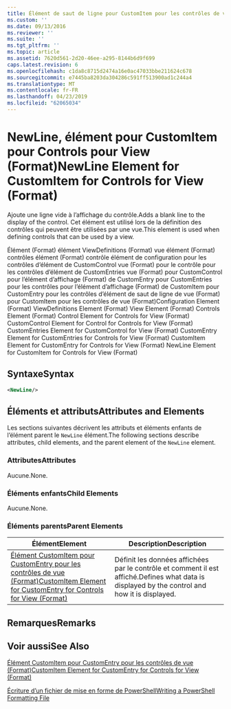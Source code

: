```yaml
---
title: Élément de saut de ligne pour CustomItem pour les contrôles de vue (Format) | Microsoft Docs
ms.custom: ''
ms.date: 09/13/2016
ms.reviewer: ''
ms.suite: ''
ms.tgt_pltfrm: ''
ms.topic: article
ms.assetid: 7620d561-2d20-46ee-a295-8144b6d9f699
caps.latest.revision: 6
ms.openlocfilehash: c1da8c8715d2474a16e0ac47033bbe211624c678
ms.sourcegitcommit: e7445ba8203da304286c591ff513900ad1c244a4
ms.translationtype: MT
ms.contentlocale: fr-FR
ms.lasthandoff: 04/23/2019
ms.locfileid: "62065034"
---
```

# <a name="newline-element-for-customitem-for-controls-for-view-format"></a><span data-ttu-id="1c9fc-102">NewLine, élément pour CustomItem pour Controls pour View (Format)</span><span class="sxs-lookup"><span data-stu-id="1c9fc-102">NewLine Element for CustomItem for Controls for View (Format)</span></span>

<span data-ttu-id="1c9fc-103">Ajoute une ligne vide à l’affichage du contrôle.</span><span class="sxs-lookup"><span data-stu-id="1c9fc-103">Adds a blank line to the display of the control.</span></span> <span data-ttu-id="1c9fc-104">Cet élément est utilisé lors de la définition des contrôles qui peuvent être utilisées par une vue.</span><span class="sxs-lookup"><span data-stu-id="1c9fc-104">This element is used when defining controls that can be used by a view.</span></span>

<span data-ttu-id="1c9fc-105">Élément (Format) élément ViewDefinitions (Format) vue élément (Format) contrôles élément (Format) contrôle élément de configuration pour les contrôles d’élément de CustomControl vue (Format) pour le contrôle pour les contrôles d’élément de CustomEntries vue (Format) pour CustomControl pour l’élément d’affichage (Format) de CustomEntry pour CustomEntries pour les contrôles pour l’élément d’affichage (Format) de CustomItem pour CustomEntry pour les contrôles d’élément de saut de ligne de vue (Format) pour CustomItem pour les contrôles de vue (Format)</span><span class="sxs-lookup"><span data-stu-id="1c9fc-105">Configuration Element (Format) ViewDefinitions Element (Format) View Element (Format) Controls Element (Format) Control Element for Controls for View (Format) CustomControl Element for Control for Controls for View (Format) CustomEntries Element for CustomControl for View (Format) CustomEntry Element for CustomEntries for Controls for View (Format) CustomItem Element for CustomEntry for Controls for View (Format) NewLine Element for CustomItem for Controls for View (Format)</span></span>

## <a name="syntax"></a><span data-ttu-id="1c9fc-106">Syntaxe</span><span class="sxs-lookup"><span data-stu-id="1c9fc-106">Syntax</span></span>

```xml
<NewLine/>
```

## <a name="attributes-and-elements"></a><span data-ttu-id="1c9fc-107">Éléments et attributs</span><span class="sxs-lookup"><span data-stu-id="1c9fc-107">Attributes and Elements</span></span>

<span data-ttu-id="1c9fc-108">Les sections suivantes décrivent les attributs et éléments enfants de l’élément parent le `NewLine` élément.</span><span class="sxs-lookup"><span data-stu-id="1c9fc-108">The following sections describe attributes, child elements, and the parent element of the `NewLine` element.</span></span>

### <a name="attributes"></a><span data-ttu-id="1c9fc-109">Attributes</span><span class="sxs-lookup"><span data-stu-id="1c9fc-109">Attributes</span></span>

<span data-ttu-id="1c9fc-110">Aucune.</span><span class="sxs-lookup"><span data-stu-id="1c9fc-110">None.</span></span>

### <a name="child-elements"></a><span data-ttu-id="1c9fc-111">Éléments enfants</span><span class="sxs-lookup"><span data-stu-id="1c9fc-111">Child Elements</span></span>

<span data-ttu-id="1c9fc-112">Aucune.</span><span class="sxs-lookup"><span data-stu-id="1c9fc-112">None.</span></span>

### <a name="parent-elements"></a><span data-ttu-id="1c9fc-113">Éléments parents</span><span class="sxs-lookup"><span data-stu-id="1c9fc-113">Parent Elements</span></span>

|<span data-ttu-id="1c9fc-114">Élément</span><span class="sxs-lookup"><span data-stu-id="1c9fc-114">Element</span></span>|<span data-ttu-id="1c9fc-115">Description</span><span class="sxs-lookup"><span data-stu-id="1c9fc-115">Description</span></span>|
|-------------|-----------------|
|[<span data-ttu-id="1c9fc-116">Élément CustomItem pour CustomEntry pour les contrôles de vue (Format)</span><span class="sxs-lookup"><span data-stu-id="1c9fc-116">CustomItem Element for CustomEntry for Controls for View (Format)</span></span>](./customitem-element-for-customentry-for-controls-for-view-format.md)|<span data-ttu-id="1c9fc-117">Définit les données affichées par le contrôle et comment il est affiché.</span><span class="sxs-lookup"><span data-stu-id="1c9fc-117">Defines what data is displayed by the control and how it is displayed.</span></span>|

## <a name="remarks"></a><span data-ttu-id="1c9fc-118">Remarques</span><span class="sxs-lookup"><span data-stu-id="1c9fc-118">Remarks</span></span>

## <a name="see-also"></a><span data-ttu-id="1c9fc-119">Voir aussi</span><span class="sxs-lookup"><span data-stu-id="1c9fc-119">See Also</span></span>

[<span data-ttu-id="1c9fc-120">Élément CustomItem pour CustomEntry pour les contrôles de vue (Format)</span><span class="sxs-lookup"><span data-stu-id="1c9fc-120">CustomItem Element for CustomEntry for Controls for View (Format)</span></span>](./customitem-element-for-customentry-for-controls-for-view-format.md)

[<span data-ttu-id="1c9fc-121">Écriture d’un fichier de mise en forme de PowerShell</span><span class="sxs-lookup"><span data-stu-id="1c9fc-121">Writing a PowerShell Formatting File</span></span>](./writing-a-powershell-formatting-file.md)
